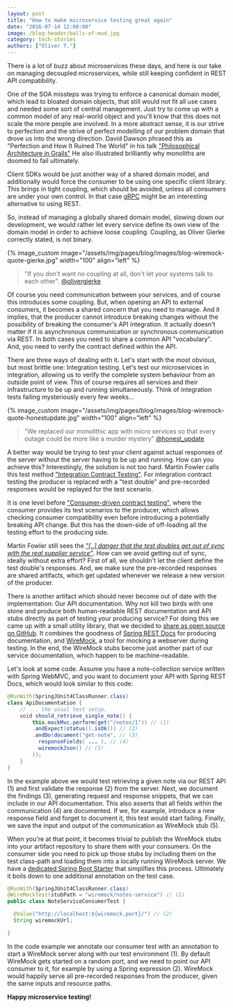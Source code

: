 ```yaml
---
layout: post
title: "How to make microservice testing great again"
date: "2016-07-14 12:00:00"
image: /blog-header/balls-of-mud.jpg
category: tech-stories
authors: ["Oliver T."]
---
```


There is a lot of buzz about microservices these days, and here is our take on managing decoupled microservices, while still keeping confident in REST API compatibility.

One of the SOA missteps was trying to enforce a canonical domain model, which lead to bloated domain objects, that still would not fit all use cases and needed some sort of central management.
Just try to come up with a common model of any real-world object and you'll know that this does not scale the more people are involved.
In a more abstract sense, it is our strive to perfection and the strive of perfect modelling of our problem domain that drove us into the wrong direction.
David Dawson phrased this as "Perfection and How It Ruined The World" in his talk ["Philosophical Architecture in Grails"](https://www.youtube.com/watch?v=nx8XMY7evbA)
He also illustrated brilliantly why monoliths are doomed to fail ultimately.

Client SDKs would be just another way of a shared domain model, and additionally would force the consumer to be using one specific client library.
This brings in tight coupling, which should be avoided, unless all consumers are under your own control.
In that case [gRPC](http://www.grpc.io/) might be an interesting alternative to using REST.

So, instead of managing a globally shared domain model, slowing down our development, we would rather let every service define its own view of the domain model in order to achieve loose coupling.
Coupling, as Oliver Gierke correctly stated, is not binary.

{% image_custom image="/assets/img/pages/blog/images/blog-wiremock-quote-gierke.jpg" width="100" align="left" %}

> "If you don't want no coupling at all, don't let your systems
> talk to each other". [@olivergierke](https://twitter.com/olivergierke/status/733603527549931520)

Of course you need communication between your services, and of course this introduces some coupling.
But, when opening an API to external consumers, it becomes a shared concern that you need to manage.
And it implies, that the producer cannot introduce breaking changes without the possibility of breaking the consumer's API integration.
It actually doesn't matter if it is asynchronous communication or synchronous communication via REST.
In both cases you need to share a common API "vocabulary".
And, you need to verify the contract defined within the API.

There are three ways of dealing with it.
Let's start with the most obvious, but most brittle one: Integration testing.
Let's test our microservices in integration, allowing us to verify the complete system behaviour from an outside point of view.
This of course requires all services and their infrastructure to be up and running simultaneously.
Think of integration tests failing mysteriously every few weeks...

{% image_custom image="/assets/img/pages/blog/images/blog-wiremock-quote-honestupdate.jpg" width="100" align="left" %}

> "We replaced our monolithic app with micro services so that every outage
> could be more like a murder mystery" [@honest_update](https://twitter.com/honest_update/status/651897353889259520)

A better way would be trying to test your client against actual responses of the server without the server having to be up and running.
How can you achieve this?
Interestingly, the solution is not too hard.
Martin Fowler calls this test method ["Integration Contract Testing"](http://martinfowler.com/bliki/IntegrationContractTest.html).
For integration contract testing the producer is replaced with a "test double" and pre-recorded responses would be replayed for the test scenario.

It is one level before ["Consumer-driven contract testing"](https://www.thoughtworks.com/radar/techniques/consumer-driven-contract-testing), where the consumer provides its test scenarios to the producer, which allows checking consumer compatibility even before introducing a potentially breaking API change.
But this has the down-side of off-loading all the testing effort to the producing side.

Martin Fowler still sees the [*"[..] danger that the test doubles get out of sync with the real supplier service"*](http://martinfowler.com/bliki/IntegrationContractTest.html).
How can we avoid getting out of sync, ideally without extra effort?
First of all, we shouldn't let the client define the test double's responses.
And, we make sure the pre-recorded responses are shared artifacts, which get updated whenever we release a new version of the producer.

There is another artifact which should never become out of date with the implementation: Our API documentation.
Why not kill two birds with one stone and produce both human-readable REST documentation and API stubs directly as part of testing your producing service?
For doing this we came up with a small utility library, that we decided to [share as open source on GitHub](https://github.com/ePages-de/restdocs-wiremock).
It combines the goodness of [Spring REST Docs](http://projects.spring.io/spring-restdocs/) for producing documentation, and [WireMock](http://wiremock.org/), a tool for mocking a webserver during testing.
In the end, the WireMock stubs become just another part of our service documentation, which happen to be machine-readable.

Let's look at some code.
Assume you have a note-collection service written with Spring WebMVC, and you want to document your API with Spring REST Docs, which would look similar to this code:

```java
@RunWith(SpringJUnit4ClassRunner.class)
class ApiDocumentation {
    // ... the usual test setup.
    void should_retrieve_single_note() {
        this.mockMvc.perform(get("/notes/1")) // (1)
        .andExpect(status().isOk()) // (2)
        .andDo(document("get-note", // (3)
          responseFields( ... ), // (4)
          wiremockJson() // (5)
        ));
    }
}
```

In the example above we would test retrieving a given note via our REST API (1) and first validate the response (2) from the server.
Next, we document the findings (3), generating request and response snippets, that we can include in our API documentation.
This also asserts that all fields within the communication (4) are documented.
If we, for example, introduce a new response field and forget to document it, this test would start failing.
Finally, we save the input and output of the communication as WireMock stub (5).

When you're at that point, it becomes trivial to publish the WireMock stubs into your artifact repository to share them with your consumers.
On the consumer side you need to pick up those stubs by including them on the test class-path and loading them into a locally running WireMock server.
We have a [dedicated Spring Boot Starter](https://github.com/ePages-de/restdocs-wiremock#configuring-your-test-to-use-the-wiremock-stubs) that simplifies this process.
Ultimately it boils down to one additional annotation on the test case.

```java
@RunWith(SpringJUnit4ClassRunner.class)
@WireMockTest(stubPath = "wiremock/notes-service") // (1)
public class NoteServiceConsumerTest {

  @Value("http://localhost:${wiremock.port}/") // (2)
  String wiremockUrl;

}
```

In the code example we annotate our consumer test with an annotation to start a WireMock server along with our test environment (1).
By default WireMock gets started on a random port, and we need to point our API consumer to it, for example by using a Spring expression (2).
WireMock would happily serve all pre-recorded responses from the producer, given the same inputs and resource paths.

**Happy microservice testing!**
